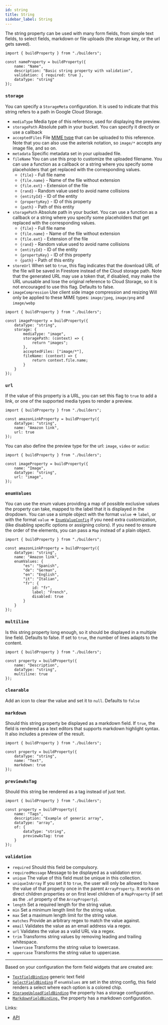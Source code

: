```yaml
---
id: string
title: String
sidebar_label: String
---
```


The string property can be used with many form fields, from
simple text fields, to select fields, markdown or file uploads (the
storage key, or the url gets saved).

```tsx
import { buildProperty } from "./builders";

const nameProperty = buildProperty({
    name: "Name",
    description: "Basic string property with validation",
    validation: { required: true },
    dataType: "string"
});
```

### `storage`

You can specify a `StorageMeta` configuration. It is used to
indicate that this string refers to a path in Google Cloud Storage.

* `mediaType` Media type of this reference, used for displaying the
  preview.
* `storagePath` Absolute path in your bucket. You can specify it
  directly or use a callback
* `acceptedFiles` File [MIME type](https://developer.mozilla.org/en-US/docs/Web/HTTP/Basics_of_HTTP/MIME_types/Common_types) that can be uploaded to this
  reference. Note that you can also use the asterisk notation, so `image/*`
  accepts any image file, and so on.
* `metadata` Specific metadata set in your uploaded file.
* `fileName` You can use this prop to customize the uploaded filename.
  You can use a function as a callback or a string where you
  specify some placeholders that get replaced with the corresponding values.
  - `{file}` - Full file name
  - `{file.name}` - Name of the file without extension
  - `{file.ext}` - Extension of the file
  - `{rand}` - Random value used to avoid name collisions
  - `{entityId}` - ID of the entity
  - `{propertyKey}` - ID of this property
  - `{path}` - Path of this entity
* `storagePath` Absolute path in your bucket.
  You can use a function as a callback or a string where you
  specify some placeholders that get replaced with the corresponding values.
  - `{file}` - Full file name
  - `{file.name}` - Name of the file without extension
  - `{file.ext}` - Extension of the file
  - `{rand}` - Random value used to avoid name collisions
  - `{entityId}` - ID of the entity
  - `{propertyKey}` - ID of this property
  - `{path}` - Path of this entity
* `storeUrl` When set to `true`, this flag indicates that the download
  URL of the file will be saved in Firestore instead of the Cloud
  storage path. Note that the generated URL may use a token that, if
  disabled, may make the URL unusable and lose the original reference to
  Cloud Storage, so it is not encouraged to use this flag. Defaults to
  false.
* `imageCompression` Use client side image compression and resizing
  Will only be applied to these MIME types: `image/jpeg`, `image/png`
  and `image/webp`

```tsx
import { buildProperty } from "./builders";

const imageProperty = buildProperty({
    dataType: "string",
    storage: {
        mediaType: "image",
        storagePath: (context) => {
            return "images";
        },
        acceptedFiles: ["image/*"],
        fileName: (context) => {
            return context.file.name;
        }
    }
});
```

### `url`

If the value of this property is a URL, you can set this flag
to `true` to add a link, or one of the supported media types to render a
preview.

```tsx
import { buildProperty } from "./builders";

const amazonLinkProperty = buildProperty({
    dataType: "string",
    name: "Amazon link",
    url: true
});
```

You can also define the preview type for the url: `image`, `video` or `audio`:

```tsx
import { buildProperty } from "./builders";

const imageProperty = buildProperty({
    name: "Image",
    dataType: "string",
    url: "image",
});
```

### `enumValues`

You can use the enum values providing a map of possible exclusive values the
property can take, mapped to the label that it is displayed in the dropdown. You
can use a simple object with the format
`value` => `label`, or with the format `value`
=> [`EnumValueConfig`](../../api/type-aliases/EnumValueConfig) if you need extra
customization, (like disabling specific options or assigning colors). If you
need to ensure the order of the elements, you can pass a `Map` instead of a
plain object.

```tsx
import { buildProperty } from "./builders";

const amazonLinkProperty = buildProperty({
    dataType: "string",
    name: "Amazon link",
    enumValues: {
        "es": "Spanish",
        "de": "German",
        "en": "English",
        "it": "Italian",
        "fr": {
            id: "fr",
            label: "French",
            disabled: true
        }
    }
});
```

### `multiline`

Is this string property long enough, so it should be displayed
in a multiple line field. Defaults to false. If set to `true`, the number
of lines adapts to the content.

```tsx
import { buildProperty } from "./builders";

const property = buildProperty({
    name: "Description",
    dataType: "string",
    multiline: true
});
```

### `clearable`

Add an icon to clear the value and set it to `null`. Defaults to `false`

### `markdown`

Should this string property be displayed as a markdown field.
If `true`, the field is rendered as a text editors that supports markdown
highlight syntax. It also includes a preview of the result.

```tsx
import { buildProperty } from "./builders";

const property = buildProperty({
    dataType: "string",
    name: "Text",
    markdown: true
});
```

### `previewAsTag`

Should this string be rendered as a tag instead of just text.

```tsx
import { buildProperty } from "./builders";

const property = buildProperty({
    name: "Tags",
    description: "Example of generic array",
    dataType: "array",
    of: {
        dataType: "string",
        previewAsTag: true
    }
});
```

### `validation`

* `required` Should this field be compulsory.
* `requiredMessage` Message to be displayed as a validation error.
* `unique` The value of this field must be unique in this collection.
* `uniqueInArray` If you set it to `true`, the user will only be allowed to
  have the value of that property once in the parent
  `ArrayProperty`. It works on direct children properties or on first level
  children of a `MapProperty` (if set as the `.of` property of
  the `ArrayProperty`).
* `length` Set a required length for the string value.
* `min` Set a minimum length limit for the string value.
* `max` Set a maximum length limit for the string value.
* `matches` Provide an arbitrary regex to match the value against.
* `email` Validates the value as an email address via a regex.
* `url` Validates the value as a valid URL via a regex.
* `trim` Transforms string values by removing leading and trailing
  whitespace.
* `lowercase` Transforms the string value to lowercase.
* `uppercase` Transforms the string value to uppercase.

---

Based on your configuration the form field widgets that are created are:

- [`TextFieldBinding`](../../api/functions/TextFieldBinding) generic text field
- [`SelectFieldBinding`](../../api/functions/SelectFieldBinding) if `enumValues`
  are set in the string config, this field renders a select
  where each option is a colored chip.
- [`StorageUploadFieldBinding`](../../api/functions/StorageUploadFieldBinding)
  the property has a
  storage configuration.
- [`MarkdownFieldBinding.`](../../api/functions/MarkdownFieldBinding) the
  property has a
  markdown configuration.

Links:

- [API](../../api/interfaces/StringProperty)
